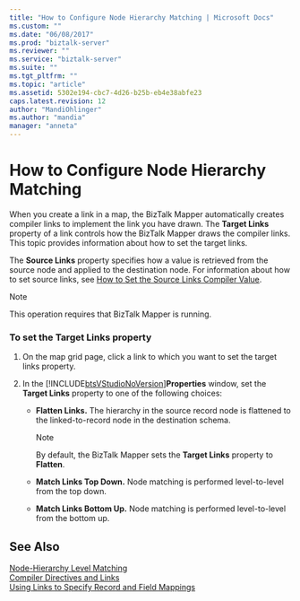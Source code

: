 ```yaml
---
title: "How to Configure Node Hierarchy Matching | Microsoft Docs"
ms.custom: ""
ms.date: "06/08/2017"
ms.prod: "biztalk-server"
ms.reviewer: ""
ms.service: "biztalk-server"
ms.suite: ""
ms.tgt_pltfrm: ""
ms.topic: "article"
ms.assetid: 5302e194-cbc7-4d26-b25b-eb4e38abfe23
caps.latest.revision: 12
author: "MandiOhlinger"
ms.author: "mandia"
manager: "anneta"
---
```

# How to Configure Node Hierarchy Matching
When you create a link in a map, the BizTalk Mapper automatically creates compiler links to implement the link you have drawn. The **Target Links** property of a link controls how the BizTalk Mapper draws the compiler links. This topic provides information about how to set the target links.  
  
 The **Source Links** property specifies how a value is retrieved from the source node and applied to the destination node. For information about how to set source links, see [How to Set the Source Links Compiler Value](../core/how-to-set-the-source-links-compiler-value.md).  
  
> [!NOTE]
>  This operation requires that BizTalk Mapper is running.  
  
### To set the Target Links property  
  
1.  On the map grid page, click a link to which you want to set the target links property.  
  
2.  In the [!INCLUDE[btsVStudioNoVersion](../includes/btsvstudionoversion-md.md)]**Properties** window, set the **Target Links** property to one of the following choices:  
  
    -   **Flatten Links.** The hierarchy in the source record node is flattened to the linked-to-record node in the destination schema.  
  
        > [!NOTE]
        >  By default, the BizTalk Mapper sets the **Target Links** property to **Flatten**.  
  
    -   **Match Links Top Down.** Node matching is performed level-to-level from the top down.  
  
    -   **Match Links Bottom Up.** Node matching is performed level-to-level from the bottom up.  
  
## See Also  
 [Node-Hierarchy Level Matching](../core/node-hierarchy-level-matching.md)   
 [Compiler Directives and Links](../core/compiler-directives-and-links.md)   
 [Using Links to Specify Record and Field Mappings](../core/using-links-to-specify-record-and-field-mappings.md)